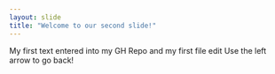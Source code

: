 ```yaml
---
layout: slide
title: "Welcome to our second slide!"
---
```

My first text entered into my GH Repo and my first file edit
Use the left arrow to go back!
